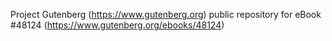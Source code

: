 Project Gutenberg (https://www.gutenberg.org) public repository for eBook #48124 (https://www.gutenberg.org/ebooks/48124)
